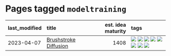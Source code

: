 # Pages tagged `modeltraining`

|last_modified|title|est. idea maturity|tags
|:---|:---|---:|:---|
|2023-04-07|[Brushstroke Diffusion](../brushstroke-diffusion.md)|1408|[![](https://img.shields.io/badge/tag-artisticstyletransfer-99b5f2)](../tags/artisticstyletransfer.md) [![](https://img.shields.io/badge/tag-creativity-d46ff4)](../tags/creativity.md) [![](https://img.shields.io/badge/tag-deepgenerativemodeling-faa2fc)](../tags/deepgenerativemodeling.md) [![](https://img.shields.io/badge/tag-experimental-48fb29)](../tags/experimental.md) [![](https://img.shields.io/badge/tag-image_processing-cdef47)](../tags/image_processing.md) [![](https://img.shields.io/badge/tag-modeltraining-1ee399)](../tags/modeltraining.md) [![](https://img.shields.io/badge/tag-painting-49fd1a)](../tags/painting.md) [![](https://img.shields.io/badge/tag-wip-35b163)](../tags/wip.md)|